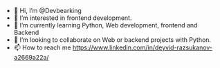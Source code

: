 - 👋 Hi, I’m @Devbearking
- 👀 I’m interested in frontend development.
- 🌱 I’m currently learning Python, Web development, frontend and Backend
- 💞️ I’m looking to collaborate on Web or backend projects with Python.
- 📫 How to reach me https://www.linkedin.com/in/deyvid-razsukanov-a2669a22a/

<!---
Devbearking/Devbearking is a ✨ special ✨ repository because its `README.md` (this file) appears on your GitHub profile.
You can click the Preview link to take a look at your changes.
--->
